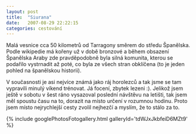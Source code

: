```yaml
---
layout: post
title:  "Siurana"
date:   2007-08-29 22:22:15
categories: cestování
---
```


Malá vesnice cca 50 kilometrů od Tarragony směrem do středu Španělska. Podle wikipedie má kořeny už v době bronzové a během obsazení Španělska Araby zde pravděpodobně byla silná komunita, kterou se podařilo vystrnadit až poté, co byla ze všech stran obklíčena (to je jeden pohled na španělskou historii).

V současnosti je asi nejvíce známá jako ráj horolezců a tak jsme se tam vypravili minulý víkend trénovat. Já focení, zbytek lezeni :). Jelikož jsem ještě v sobotu v šest ráno vysazoval poslední návštěvu na letišti, tak jsem měl spoustu času na to, dorazit na místo určení v rozumnou hodinu. Proto jsem místo nejrychlejší cesty zvolil nejhezčí a myslím, že to stálo za to.

{% include googlePhotosFotogallery.html galleryId='tdWJxJkbfeiD6MZt9' %}